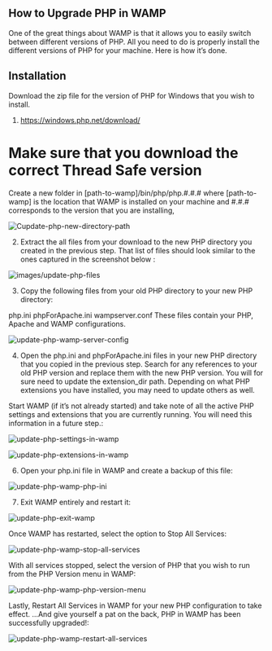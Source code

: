 ## How to Upgrade PHP in WAMP

One of the great things about WAMP is that it allows you to easily switch between different versions of PHP. All you need to do is properly install the different versions of PHP for your machine. Here is how it’s done.

## Installation

Download the zip file for the version of PHP for Windows that you wish to install.

1. https://windows.php.net/download/
# Make sure that you download the correct Thread Safe version 
Create a new folder in [path-to-wamp]/bin/php/php.#.#.# where [path-to-wamp] is the location that WAMP is installed on your machine and #.#.# corresponds to the version that you are installing,

![Cupdate-php-new-directory-path](images/update-php-new-directory-path.png)


2. Extract the all files from your download to the new PHP directory you created in the previous step. That list of files should look similar to the ones captured in the screenshot below :


![images/update-php-files](images/update-php-files.png)


3. Copy the following files from your old PHP directory to your new PHP directory:

php.ini
phpForApache.ini
wampserver.conf
These files contain your PHP, Apache and WAMP configurations.

![update-php-wamp-server-config](images/update-php-wamp-server-config.png)


4. Open the php.ini and phpForApache.ini files in your new PHP directory that you copied in the previous step. Search for any references to your old PHP version and replace them with the new PHP version. You will for sure need to update the extension_dir path. Depending on what PHP extensions you have installed, you may need to update others as well.

Start WAMP (if it’s not already started) and take note of all the active PHP settings and extensions that you are currently running. You will need this information in a future step.:

![update-php-settings-in-wamp](images/update-php-settings-in-wamp.png)


![update-php-extensions-in-wamp](images/update-php-extensions-in-wamp.png)


6. Open your php.ini file in WAMP and create a backup of this file:

![update-php-wamp-php-ini](images/update-php-wamp-php-ini.png)

7. Exit WAMP entirely and restart it:

![update-php-exit-wamp](images/update-php-exit-wamp.png)

Once WAMP has restarted, select the option to Stop All Services:

![update-php-wamp-stop-all-services](images/update-php-wamp-stop-all-services.png)

With all services stopped, select the version of PHP that you wish to run from the PHP Version menu in WAMP:

![update-php-wamp-php-version-menu](images/update-php-wamp-php-version-menu.png)

Lastly, Restart All Services in WAMP for your new PHP configuration to take effect. …And give yourself a pat on the back, PHP in WAMP has been successfully upgraded!:

![update-php-wamp-restart-all-services](images/update-php-wamp-restart-all-services.png)


